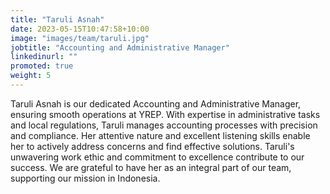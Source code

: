 ```yaml
---
title: "Taruli Asnah"
date: 2023-05-15T10:47:58+10:00
image: "images/team/taruli.jpg"
jobtitle: "Accounting and Administrative Manager"
linkedinurl: "" 
promoted: true
weight: 5
---
```


Taruli Asnah is our dedicated Accounting and Administrative Manager, ensuring smooth operations at YREP. With expertise in administrative tasks and local regulations, Taruli manages accounting processes with precision and compliance. Her attentive nature and excellent listening skills enable her to actively address concerns and find effective solutions. Taruli's unwavering work ethic and commitment to excellence contribute to our success. We are grateful to have her as an integral part of our team, supporting our mission in Indonesia.
